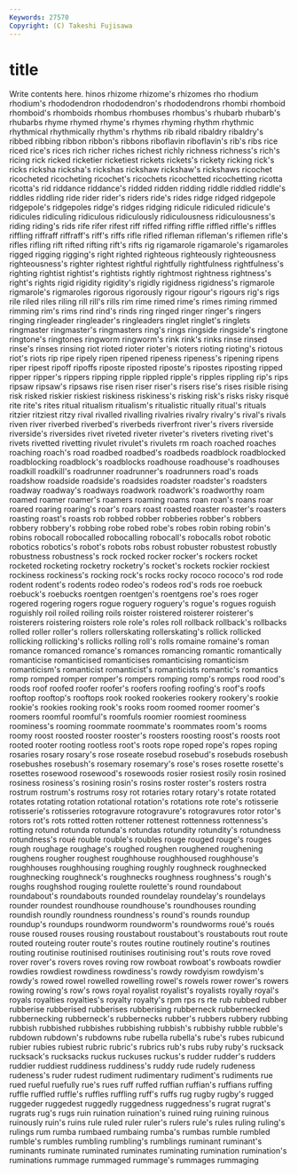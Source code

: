 ```yaml
---
Keywords: 27570 
Copyright: (C) Takeshi Fujisawa
---
```


# title

Write contents here.
hinos rhizome rhizome's
rhizomes rho rhodium rhodium's rhododendron rhododendron's rhododendrons rhombi rhomboid rhomboid's
rhomboids rhombus rhombuses rhombus's rhubarb rhubarb's rhubarbs rhyme rhymed rhyme's
rhymes rhyming rhythm rhythmic rhythmical rhythmically rhythm's rhythms rib ribald
ribaldry ribaldry's ribbed ribbing ribbon ribbon's ribbons riboflavin riboflavin's rib's
ribs rice riced rice's rices rich richer riches richest richly
richness richness's rich's ricing rick ricked ricketier ricketiest rickets rickets's
rickety ricking rick's ricks ricksha ricksha's rickshas rickshaw rickshaw's rickshaws
ricochet ricocheted ricocheting ricochet's ricochets ricochetted ricochetting ricotta ricotta's rid
riddance riddance's ridded ridden ridding riddle riddled riddle's riddles riddling
ride rider rider's riders ride's rides ridge ridged ridgepole ridgepole's
ridgepoles ridge's ridges ridging ridicule ridiculed ridicule's ridicules ridiculing ridiculous
ridiculously ridiculousness ridiculousness's riding riding's rids rife rifer rifest riff
riffed riffing riffle riffled riffle's riffles riffling riffraff riffraff's riff's
riffs rifle rifled rifleman rifleman's riflemen rifle's rifles rifling rift
rifted rifting rift's rifts rig rigamarole rigamarole's rigamaroles rigged rigging
rigging's right righted righteous righteously righteousness righteousness's righter rightest rightful
rightfully rightfulness rightfulness's righting rightist rightist's rightists rightly rightmost rightness
rightness's right's rights rigid rigidity rigidity's rigidly rigidness rigidness's rigmarole
rigmarole's rigmaroles rigorous rigorously rigour rigour's rigours rig's rigs rile
riled riles riling rill rill's rills rim rime rimed rime's
rimes riming rimmed rimming rim's rims rind rind's rinds ring
ringed ringer ringer's ringers ringing ringleader ringleader's ringleaders ringlet ringlet's
ringlets ringmaster ringmaster's ringmasters ring's rings ringside ringside's ringtone ringtone's
ringtones ringworm ringworm's rink rink's rinks rinse rinsed rinse's rinses
rinsing riot rioted rioter rioter's rioters rioting rioting's riotous riot's
riots rip ripe ripely ripen ripened ripeness ripeness's ripening ripens
riper ripest ripoff ripoffs riposte riposted riposte's ripostes riposting ripped
ripper ripper's rippers ripping ripple rippled ripple's ripples rippling rip's
rips ripsaw ripsaw's ripsaws rise risen riser riser's risers rise's
rises risible rising risk risked riskier riskiest riskiness riskiness's risking
risk's risks risky risqué rite rite's rites ritual ritualism ritualism's
ritualistic ritually ritual's rituals ritzier ritziest ritzy rival rivalled rivalling
rivalries rivalry rivalry's rival's rivals riven river riverbed riverbed's riverbeds
riverfront river's rivers riverside riverside's riversides rivet riveted riveter riveter's
riveters riveting rivet's rivets rivetted rivetting rivulet rivulet's rivulets rm
roach roached roaches roaching roach's road roadbed roadbed's roadbeds roadblock
roadblocked roadblocking roadblock's roadblocks roadhouse roadhouse's roadhouses roadkill roadkill's roadrunner
roadrunner's roadrunners road's roads roadshow roadside roadside's roadsides roadster roadster's
roadsters roadway roadway's roadways roadwork roadwork's roadworthy roam roamed roamer
roamer's roamers roaming roams roan roan's roans roar roared roaring
roaring's roar's roars roast roasted roaster roaster's roasters roasting roast's
roasts rob robbed robber robberies robber's robbers robbery robbery's robbing
robe robed robe's robes robin robing robin's robins robocall robocalled
robocalling robocall's robocalls robot robotic robotics robotics's robot's robots robs
robust robuster robustest robustly robustness robustness's rock rocked rocker rocker's
rockers rocket rocketed rocketing rocketry rocketry's rocket's rockets rockier rockiest
rockiness rockiness's rocking rock's rocks rocky rococo rococo's rod rode
rodent rodent's rodents rodeo rodeo's rodeos rod's rods roe roebuck
roebuck's roebucks roentgen roentgen's roentgens roe's roes roger rogered rogering
rogers rogue roguery roguery's rogue's rogues roguish roguishly roil roiled
roiling roils roister roistered roisterer roisterer's roisterers roistering roisters role
role's roles roll rollback rollback's rollbacks rolled roller roller's rollers
rollerskating rollerskating's rollick rollicked rollicking rollicking's rollicks rolling roll's rolls
romaine romaine's roman romance romanced romance's romances romancing romantic romantically
romanticise romanticised romanticises romanticising romanticism romanticism's romanticist romanticist's romanticists romantic's
romantics romp romped romper romper's rompers romping romp's romps rood
rood's roods roof roofed roofer roofer's roofers roofing roofing's roof's
roofs rooftop rooftop's rooftops rook rooked rookeries rookery rookery's rookie
rookie's rookies rooking rook's rooks room roomed roomer roomer's roomers
roomful roomful's roomfuls roomier roomiest roominess roominess's rooming roommate roommate's
roommates room's rooms roomy roost roosted rooster rooster's roosters roosting
roost's roosts root rooted rooter rooting rootless root's roots rope
roped rope's ropes roping rosaries rosary rosary's rose roseate rosebud
rosebud's rosebuds rosebush rosebushes rosebush's rosemary rosemary's rose's roses rosette
rosette's rosettes rosewood rosewood's rosewoods rosier rosiest rosily rosin rosined
rosiness rosiness's rosining rosin's rosins roster roster's rosters rostra rostrum
rostrum's rostrums rosy rot rotaries rotary rotary's rotate rotated rotates
rotating rotation rotational rotation's rotations rote rote's rotisserie rotisserie's rotisseries
rotogravure rotogravure's rotogravures rotor rotor's rotors rot's rots rotted rotten
rottener rottenest rottenness rottenness's rotting rotund rotunda rotunda's rotundas rotundity
rotundity's rotundness rotundness's roué rouble rouble's roubles rouge rouged rouge's
rouges rough roughage roughage's roughed roughen roughened roughening roughens rougher
roughest roughhouse roughhoused roughhouse's roughhouses roughhousing roughing roughly roughneck roughnecked
roughnecking roughneck's roughnecks roughness roughness's rough's roughs roughshod rouging roulette
roulette's round roundabout roundabout's roundabouts rounded roundelay roundelay's roundelays rounder
roundest roundhouse roundhouse's roundhouses rounding roundish roundly roundness roundness's round's
rounds roundup roundup's roundups roundworm roundworm's roundworms roué's roués rouse
roused rouses rousing roustabout roustabout's roustabouts rout route routed routeing
router route's routes routine routinely routine's routines routing routinise routinised
routinises routinising rout's routs rove roved rover rover's rovers roves
roving row rowboat rowboat's rowboats rowdier rowdies rowdiest rowdiness rowdiness's
rowdy rowdyism rowdyism's rowdy's rowed rowel rowelled rowelling rowel's rowels
rower rower's rowers rowing rowing's row's rows royal royalist royalist's
royalists royally royal's royals royalties royalties's royalty royalty's rpm rps
rs rte rub rubbed rubber rubberise rubberised rubberises rubberising rubberneck
rubbernecked rubbernecking rubberneck's rubbernecks rubber's rubbers rubbery rubbing rubbish rubbished
rubbishes rubbishing rubbish's rubbishy rubble rubble's rubdown rubdown's rubdowns rube
rubella rubella's rube's rubes rubicund rubier rubies rubiest rubric rubric's
rubrics rub's rubs ruby ruby's rucksack rucksack's rucksacks ruckus ruckuses
ruckus's rudder rudder's rudders ruddier ruddiest ruddiness ruddiness's ruddy rude
rudely rudeness rudeness's ruder rudest rudiment rudimentary rudiment's rudiments rue
rued rueful ruefully rue's rues ruff ruffed ruffian ruffian's ruffians
ruffing ruffle ruffled ruffle's ruffles ruffling ruff's ruffs rug rugby
rugby's rugged ruggeder ruggedest ruggedly ruggedness ruggedness's rugrat rugrat's rugrats
rug's rugs ruin ruination ruination's ruined ruing ruining ruinous ruinously
ruin's ruins rule ruled ruler ruler's rulers rule's rules ruling
ruling's rulings rum rumba rumbaed rumbaing rumba's rumbas rumble rumbled
rumble's rumbles rumbling rumbling's rumblings ruminant ruminant's ruminants ruminate ruminated
ruminates ruminating rumination rumination's ruminations rummage rummaged rummage's rummages rummaging
